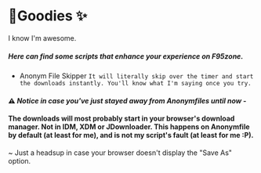 # 🎉Goodies ✨ 
I know I'm awesome.

##### Here can find some scripts that enhance your experience on F95zone.

- Anonym File Skipper `It will literally skip over the timer and start the downloads instantly. You'll know what I'm saying once you try.`
#### ⚠ *Notice in case you've just stayed away from Anonymfiles until now* - 
#### The downloads will most probably start in your browser's download manager. Not in IDM, XDM or JDownloader. This happens on Anonymfile by default (at least for me), and is not my script's fault (at least for me :P).  
~ Just a headsup in case your browser doesn't display the "Save As" option.
